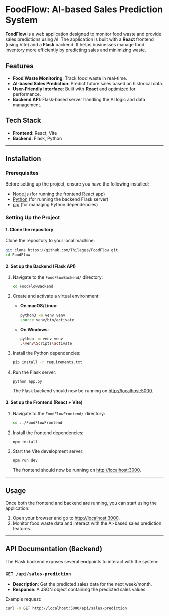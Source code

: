 # FoodFlow: AI-based Sales Prediction System  

**FoodFlow** is a web application designed to monitor food waste and provide sales predictions using AI. The application is built with a **React** frontend (using Vite) and a **Flask** backend. It helps businesses manage food inventory more efficiently by predicting sales and minimizing waste.

## Features

- **Food Waste Monitoring**: Track food waste in real-time.
- **AI-based Sales Prediction**: Predict future sales based on historical data.
- **User-Friendly Interface**: Built with **React** and optimized for performance.
- **Backend API**: Flask-based server handling the AI logic and data management.
  
## Tech Stack

- **Frontend**: React, Vite
- **Backend**: Flask, Python

---

## Installation

### Prerequisites

Before setting up the project, ensure you have the following installed:

- [Node.js](https://nodejs.org/) (for running the frontend React app)
- [Python](https://www.python.org/downloads/) (for running the backend Flask server)
- [pip](https://pip.pypa.io/en/stable/) (for managing Python dependencies)

### Setting Up the Project

#### 1. Clone the repository

Clone the repository to your local machine:

```bash
git clone https://github.com/Thilages/FoodFlow.git
cd FoodFlow
```

#### 2. Set up the Backend (Flask API)

1. Navigate to the `FoodFlowBackend/` directory:

   ```bash
   cd FoodFlowBackend
   ```

2. Create and activate a virtual environment:

   - **On macOS/Linux**:

     ```bash
     python3 -m venv venv
     source venv/bin/activate
     ```

   - **On Windows**:

     ```bash
     python -m venv venv
     .\venv\Scripts\activate
     ```

3. Install the Python dependencies:

   ```bash
   pip install -r requirements.txt
   ```

4. Run the Flask server:

   ```bash
   python app.py
   ```

   The Flask backend should now be running on [http://localhost:5000](http://localhost:5000).

#### 3. Set up the Frontend (React + Vite)

1. Navigate to the `FoodFlowFrontend/` directory:

   ```bash
   cd ../FoodFlowFrontend
   ```

2. Install the frontend dependencies:

   ```bash
   npm install
   ```

3. Start the Vite development server:

   ```bash
   npm run dev
   ```

   The frontend should now be running on [http://localhost:3000](http://localhost:3000).

---

## Usage

Once both the frontend and backend are running, you can start using the application:

1. Open your browser and go to [http://localhost:3000](http://localhost:3000).
2. Monitor food waste data and interact with the AI-based sales prediction features.

---

## API Documentation (Backend)

The Flask backend exposes several endpoints to interact with the system:

### `GET /api/sales-prediction`

- **Description**: Get the predicted sales data for the next week/month.
- **Response**: A JSON object containing the predicted sales values.

Example request:

```bash
curl -X GET http://localhost:5000/api/sales-prediction
```

